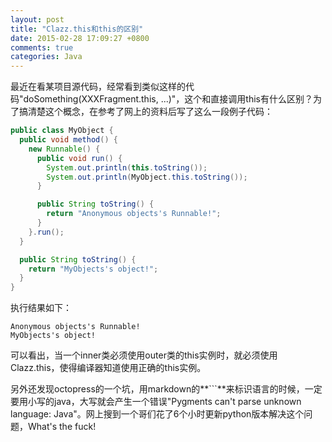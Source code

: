 ```yaml
---
layout: post
title: "Clazz.this和this的区别"
date: 2015-02-28 17:09:27 +0800
comments: true
categories: Java
---
```


最近在看某项目源代码，经常看到类似这样的代码"doSomething(XXXFragment.this, ...)"，这个和直接调用this有什么区别？为了搞清楚这个概念，在参考了网上的资料后写了这么一段例子代码：

```java
public class MyObject {
  public void method() {
    new Runnable() {
      public void run() {
        System.out.println(this.toString());
        System.out.println(MyObject.this.toString());
      }

      public String toString() {
        return "Anonymous objects's Runnable!";
      }
    }.run();
  }

  public String toString() {
    return "MyObjects's object!";
  }
}
```

执行结果如下：

```
Anonymous objects's Runnable!
MyObjects's object!
```

可以看出，当一个inner类必须使用outer类的this实例时，就必须使用Clazz.this，使得编译器知道使用正确的this实例。

另外还发现octopress的一个坑，用markdown的**```**来标识语言的时候，一定要用小写的java，大写就会产生一个错误"Pygments can't parse unknown language: Java"。网上搜到一个哥们花了6个小时更新python版本解决这个问题，What's the fuck!